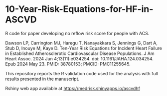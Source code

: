 # 10-Year-Risk-Equations-for-HF-in-ASCVD

R code for paper developing no reflow risk score for people with ACS.

Dawson LP, Carrington MJ, Haregu T, Nanayakkara S, Jennings G, Dart A, Stub D, Inouye M, Kaye D. Ten-Year Risk Equations for Incident Heart Failure in Established Atherosclerotic Cardiovascular Disease Populations. J Am Heart Assoc. 2024 Jun 4;13(11):e034254. doi: 10.1161/JAHA.124.034254. Epub 2024 May 23. PMID: 38780153; PMCID: PMC11255645.

This repository reports the R validation code used for the analysis with full results presented in the manuscript.

Rshiny web app available at https://medrisk.shinyapps.io/ascvdhf
